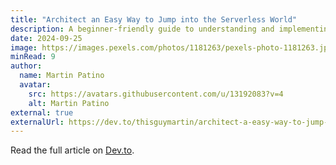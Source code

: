 ```yaml
---
title: "Architect an Easy Way to Jump into the Serverless World"
description: A beginner-friendly guide to understanding and implementing serverless architectures with AWS Lambda and DynamoDB.
date: 2024-09-25
image: https://images.pexels.com/photos/1181263/pexels-photo-1181263.jpeg?auto=compress&cs=tinysrgb&w=1260&h=750&dpr=1
minRead: 9
author:
  name: Martin Patino
  avatar:
    src: https://avatars.githubusercontent.com/u/13192083?v=4
    alt: Martin Patino
external: true
externalUrl: https://dev.to/thisguymartin/architect-a-easy-way-to-jump-into-the-serverless-world-285h
---
```


Read the full article on [Dev.to](https://dev.to/thisguymartin/architect-a-easy-way-to-jump-into-the-serverless-world-285h).
